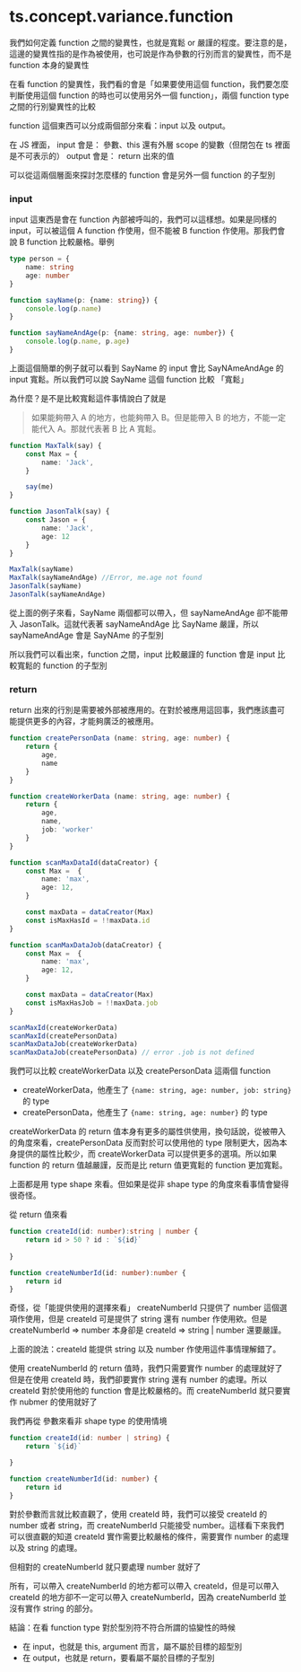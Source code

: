 # ts.concept.variance.function


我們如何定義 function 之間的變異性，也就是寬鬆 or 嚴謹的程度。要注意的是，這邊的變異性指的是作為被使用，也可說是作為參數的行別而言的變異性，而不是 function 本身的變異性

在看 function 的變異性，我們看的會是「如果要使用這個 function，我們要怎麼判斷使用這個 function 的時也可以使用另外一個 function」，兩個 function type 之間的行別變異性的比較

function 這個東西可以分成兩個部分來看：input 以及 output。

在 JS 裡面，
input 會是： 參數、this 還有外層 scope 的變數（但閉包在 ts 裡面是不可表示的）
output 會是： return 出來的值

可以從這兩個層面來探討怎麼樣的 function 會是另外一個 function 的子型別

### input

input 這東西是會在 function 內部被呼叫的，我們可以這樣想。如果是同樣的 input，可以被這個 A function 作使用，但不能被 B function 作使用。那我們會說 B function 比較嚴格。舉例

```ts
type person = {
    name: string
    age: number
}

function sayName(p: {name: string}) {
    console.log(p.name)
}

function sayNameAndAge(p: {name: string, age: number}) {
    console.log(p.name, p.age)
}
```

上面這個簡單的例子就可以看到 SayName 的 input 會比 SayNAmeAndAge 的 input 寬鬆。所以我們可以說 SayName 這個 function 比較 「寬鬆」

為什麼？是不是比較寬鬆這件事情說白了就是

> 如果能夠帶入 A 的地方，也能夠帶入 B。但是能帶入 B 的地方，不能一定能代入 A。那就代表著 B 比 A 寬鬆。

```ts
function MaxTalk(say) {
    const Max = {
        name: 'Jack',
    }

    say(me)
}

function JasonTalk(say) {
    const Jason = {
        name: 'Jack',
        age: 12
    }
}

MaxTalk(sayName)
MaxTalk(sayNameAndAge) //Error, me.age not found
JasonTalk(sayName)
JasonTalk(sayNameAndAge)
```
從上面的例子來看，SayName 兩個都可以帶入，但 sayNameAndAge 卻不能帶入 JasonTalk。這就代表著 sayNameAndAge 比 SayName 嚴謹，所以 sayNameAndAge 會是 SayNAme 的子型別

所以我們可以看出來，function 之間，input 比較嚴謹的 function 會是 input 比較寬鬆的 function 的子型別

### return

return 出來的行別是需要被外部被應用的。在對於被應用這回事，我們應該盡可能提供更多的內容，才能夠廣泛的被應用。

```ts
function createPersonData (name: string, age: number) {
    return {
        age,
        name
    }
}

function createWorkerData (name: string, age: number) {
    return {
        age,
        name,
        job: 'worker'
    }
}

function scanMaxDataId(dataCreator) {
    const Max =  {
        name: 'max',
        age: 12,
    }

    const maxData = dataCreator(Max)
    const isMaxHasId = !!maxData.id
}

function scanMaxDataJob(dataCreator) {
    const Max =  {
        name: 'max',
        age: 12,
    }

    const maxData = dataCreator(Max)
    const isMaxHasJob = !!maxData.job
}

scanMaxId(createWorkerData) 
scanMaxId(createPersonData) 
scanMaxDataJob(createWorkerData) 
scanMaxDataJob(createPersonData) // error .job is not defined

```

我們可以比較 createWorkerData 以及 createPersonData 這兩個 function
- createWorkerData，他產生了 `{name: string, age: number, job: string}` 的 type
- createPersonData，他產生了 `{name: string, age: number}` 的 type

createWorkerData 的 return 值本身有更多的屬性供使用，換句話說，從被帶入的角度來看，createPersonData 反而對於可以使用他的 type 限制更大，因為本身提供的屬性比較少，而 createWorkerData 可以提供更多的選項。所以如果 function 的 return 值越嚴謹，反而是比 return 值更寬鬆的 function 更加寬鬆。


上面都是用 type shape 來看。但如果是從非 shape type 的角度來看事情會變得很奇怪。

從 return 值來看

```ts
function createId(id: number):string | number {
    return id > 50 ? id : `${id}`
    
}

function createNumberId(id: number):number {
    return id
}
```

奇怪，從「能提供使用的選擇來看」 createNumberId 只提供了 number 這個選項作使用，但是 createId 可是提供了 string 還有 number 作使用欸。但是 createNumberId => number 本身卻是 createId => string | number 還要嚴謹。

上面的說法：createId 能提供 string 以及 number 作使用這件事情理解錯了。

使用 createNumberId 的 return 值時，我們只需要實作 number 的處理就好了
但是在使用 createId 時，我們卻要實作 string 還有 number 的處理。所以 createId 對於使用他的 function 會是比較嚴格的。而 createNumberId 就只要實作 nubmer 的使用就好了


我們再從 參數來看非 shape type 的使用情境

```ts
function createId(id: number | string) {
    return `${id}`

}

function createNumberId(id: number) {
    return id
}

```

對於參數而言就比較直觀了，使用 createId 時，我們可以接受 createId 的 number 或者 string，而 createNumberId 只能接受 number。這樣看下來我們可以很直觀的知道 createId 實作需要比較嚴格的條件，需要實作 number 的處理以及 string 的處理。

但相對的 createNumberId 就只要處理 number 就好了

所有，可以帶入 createNumberId 的地方都可以帶入 createId，但是可以帶入 createId 的地方卻不一定可以帶入 createNumberId，因為 createNumberId 並沒有實作 string 的部分。


結論：在看 function type 對於型別符不符合所謂的協變性的時候
- 在 input，也就是 this, argument 而言，屬不屬於目標的超型別
- 在 output，也就是 return，要看屬不屬於目標的子型別